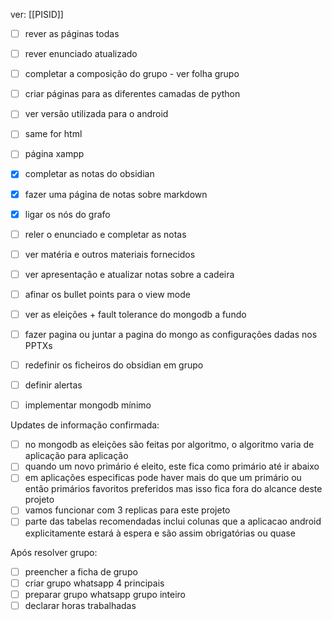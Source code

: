 ver:
	[[PISID]]


- [ ] rever as páginas todas
- [ ] rever enunciado atualizado
- [ ] completar a composição do grupo - ver folha grupo
- [ ] criar páginas para as diferentes camadas de python
- [ ] ver versão utilizada para o android
- [ ] same for html
- [ ] página xampp

- [x] completar as notas do obsidian
- [x] fazer uma página de notas sobre markdown
- [x] ligar os nós do grafo
- [ ] reler o enunciado e completar as notas
- [ ] ver matéria e outros materiais fornecidos
- [ ] ver apresentação e atualizar notas sobre a cadeira
- [ ] afinar os bullet points para o view mode
- [ ] ver as eleições + fault tolerance do mongodb a fundo
- [ ] fazer pagina ou juntar a pagina do mongo as configurações dadas nos PPTXs
- [ ] redefinir os ficheiros do obsidian em grupo
- [ ] definir alertas
- [ ] implementar mongodb mínimo

Updates de informação confirmada:
- [ ] no mongodb as eleições são feitas por algoritmo, o algoritmo varia de aplicação para aplicação
- [ ] quando um novo primário é eleito, este fica como primário até ir abaixo
- [ ] em aplicações especificas pode haver mais do que um primário ou então primários favoritos preferidos mas isso fica fora do alcance deste projeto
- [ ] vamos funcionar com 3 replicas para este projeto
- [ ] parte das tabelas recomendadas inclui colunas que a aplicacao android explicitamente estará à espera e são assim obrigatórias ou quase

Após resolver grupo: 
- [ ] preencher a ficha de grupo
- [ ] criar grupo whatsapp 4 principais
- [ ] preparar grupo whatsapp grupo inteiro
- [ ] declarar horas trabalhadas